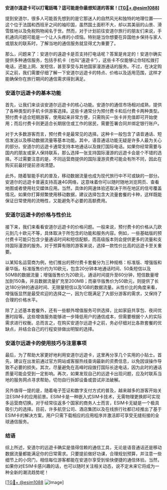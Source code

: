**安道尔遠遊卡可以打電話嗎？這可能是你最想知道的答案！[[TG💪+ @esim1088](https://t.me/s/esim1088)]**

提到安道尔，很多人可能首先想到的是它那迷人的自然风光和独特的地理位置——这个位于法国和西班牙之间的袖珍国，虽然国土面积不大，却以其美丽的山景、滑雪胜地以及免税购物闻名于世。然而，对于计划前往安道尔旅行的朋友们来说，手机通讯问题可能是一个让人头疼的小烦恼。特别是当你想要在异国他乡保持与家人或朋友的联系时，了解当地的通信服务就显得尤为重要了。

那么，问题来了：安道尔的遠遊卡是否支持打电话呢？答案是肯定的！安道尔确实提供多种通信服务，包括手机卡（也叫“遠遊卡”），这些卡不仅能够让你轻松拨打电话，还能上网、发短信，甚至享受与其他国家漫游通话的服务。不过，在决定购买之前，我们需要仔细了解一下安道尔远遊卡的特点、价格以及适用范围，这样才能确保你在旅行期间的通信需求得到满足。

### 安道尔远遊卡的基本功能

首先，让我们来谈谈安道尔远遊卡的核心功能。安道尔的通信市场相对成熟，提供了各种类型的手机卡供游客选择。这些卡通常分为预付费卡和后付费卡两种类型。预付费卡适合短期游客，使用起来非常方便，只需购买一张卡并充值即可开始使用；而后付费卡则更适合长期居住或工作的居民，需要签署合同并绑定银行账户。

对于大多数游客而言，预付费卡是最常见的选择。这种卡一般包含了语音通话、短信发送以及移动数据流量等基本功能。其中，语音通话功能无疑是许多人最为关心的部分。安道尔的远遊卡通常支持本地通话以及拨打国际电话。如果你经常需要与国内的朋友或家人保持联系，那么选择一张支持国际漫游的远遊卡会是个不错的选择。不过需要注意的是，不同运营商提供的国际漫游资费可能会有所不同，因此在购买前最好提前咨询清楚。

此外，随着智能手机的普及，移动数据流量也成为现代旅行中不可或缺的一部分。安道尔的远遊卡普遍支持高速4G网络，这意味着你可以随时随地浏览网页、查看地图或者使用社交媒体应用。当然，具体的网速体验还取决于所在地区的信号覆盖情况。如果你打算频繁使用移动数据，建议选择包含大流量套餐的卡种，这样既能保证日常使用的流畅性，又能避免不必要的高额费用。

### 安道尔远遊卡的价格与性价比

接下来，我们来看看安道尔远遊卡的价格问题。一般来说，预付费卡的价格从几欧元到几十欧元不等，具体取决于所包含的功能和服务内容。例如，一些基础版的预付费卡可能只包含少量通话时间和短信配额，而高级版本则会提供更多的流量和支持国际漫游的服务。对于预算有限的游客来说，选择一款性价比高的远遊卡至关重要。

以某知名运营商为例，他们推出的预付费卡套餐分为三种规格：标准版、增强版和豪华版。标准版售价约为10欧元，包含20分钟本地通话时间、50条短信以及50MB的数据流量；增强版售价为20欧元，通话时间提升至60分钟，短信数量增加到150条，并且数据流量扩充至200MB；而豪华版售价为50欧元，则提供了长达180分钟的通话时间、无限量短信以及1GB的数据流量。从性价比的角度来看，增强版显然是最受欢迎的选择之一，因为它既满足了大部分游客的需求，又保持了合理的价格水平。

除了上述基本套餐外，还有一些额外增值服务可供选择，比如家庭共享包、夜间优惠时段等。这些增值服务能够进一步降低用户的通信成本，但需要根据个人的实际需求进行权衡。总而言之，在购买安道尔远遊卡之前，务必仔细对比各款套餐的优缺点，并结合自己的行程安排做出明智的选择。

### 安道尔远遊卡的使用技巧与注意事项

最后，为了帮助大家更好地利用安道尔远遊卡，这里再分享几个实用的小贴士。首先，建议在出发前通过官方网站或客服热线查询最新的资费信息，以免因误操作导致不必要的损失。其次，尽量避免在高峰时段拨打国际长途电话，因为此时的通话质量可能会受到一定影响。再次，如果发现自己的远遊卡出现问题，应及时联系当地的服务网点寻求帮助，切勿自行拆卸设备或尝试非法破解。

另外值得一提的是，随着电子签证和数字支付方式的普及，越来越多的游客开始关注ESIM卡的应用前景。ESIM卡是一种嵌入式SIM卡技术，无需物理更换即可实现多运营商切换。对于经常往返多个国家的商务人士而言，ESIM卡无疑是一个极具吸引力的选择。目前，许多航空公司、酒店集团以及在线旅行社都已经推出了基于ESIM卡的解决方案，用户只需下载相应的应用程序并激活即可享受无缝衔接的全球通信服务。

### 结语

综上所述，安道尔的远遊卡确实是值得信赖的通信工具，无论是语音通话还是移动数据流量都能满足你的日常需求。只要提前做好功课，合理规划预算，并注意一些细节上的小窍门，相信每位游客都能在安道尔享受到愉快便捷的通信体验。当然，如果你对ESIM卡感兴趣的话，也可以随时关注相关动态，说不定未来它将成为一种全新的潮流趋势呢！

[[TG💪+ @esim1088](https://t.me/s/esim1088) ![Image](https://i.postimg.cc/4NQfJmqS/Snipaste-2025-05-13-00-14-12.png)]